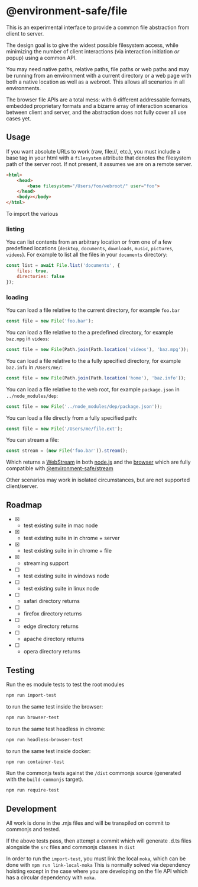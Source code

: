 @environment-safe/file
======================
This is an experimental interface to provide a common file abstraction from client to server.

The design goal is to give the widest possible filesystem access, while minimizing the number of client interactions (via interaction initiation *or* popup) using a common API.

You may need native paths, relative paths, file paths or web paths and may be running from an environment with a current directory or a web page with both a native location as well as a webroot. This allows all scenarios in all environments.

The browser file APIs are a total mess: with 6 different addressable formats, embedded proprietary formats and a bizarre array of interaction scenarios between client and server, and the abstraction does not fully cover all use cases yet.

Usage
-----

If you want absolute URLs to work (raw, file://, etc.), you must include a base tag in your html with a `filesystem` attribute that denotes the filesystem path of the server root. If not present, it assumes we are on a remote server.

```html
<html>
    <head>
        <base filesystem="/Users/foo/webroot/" user="foo">
    </head>
    <body></body>
</html>
```

To import the various 


### listing

You can list contents from an arbitrary location or from one of a few predefined locations (`desktop`, `documents`, `downloads`, `music`, `pictures`, `videos`). For example to list all the files in your `documents` directory:

```javascript
const list = await File.list('documents', {
    files: true,
    directories: false
});
```

### loading
You can load a file relative to the current directory, for example `foo.bar`

```javascript
const file = new File('foo.bar');
```

You can load a file relative to the a predefined directory, for example `baz.mpg` in `videos`:
```javascript
const file = new File(Path.join(Path.location('videos'), 'baz.mpg'));
```

You can load a file relative to the a fully specified directory, for example `baz.info` in `/Users/me/`:
```javascript
const file = new File(Path.join(Path.location('home'), 'baz.info'));
```

You can load a file relative to the web root, for example `package.json` in `../node_modules/dep`:
```javascript
const file = new File('../node_modules/dep/package.json'));
```

You can load a file directly from a fully specified path:
```javascript
const file = new File('/Users/me/file.ext');
```

You can stream a file:

```javascript
const stream = (new File('foo.bar')).stream();
```
Which returns a [WebStream](https://vercel.com/blog/an-introduction-to-streaming-on-the-web) in both [node.js](https://nodejs.org/api/webstreams.html) and the [browser](https://developer.mozilla.org/en-US/docs/Web/API/Streams_API) which are fully compatible with [@environment-safe/stream]()

Other scenarios may work in isolated circumstances, but are not supported client/server.


Roadmap
-------

- [x] - test existing suite in mac node
- [x] - test existing suite in in chrome + server
- [x] - test existing suite in in chrome + file
- [x] - streaming support
- [ ] - test existing suite in windows node
- [ ] - test existing suite in linux node
- [ ] - safari directory returns
- [ ] - firefox directory returns
- [ ] - edge directory returns
- [ ] - apache directory returns
- [ ] - opera directory returns

Testing
-------

Run the es module tests to test the root modules
```bash
npm run import-test
```
to run the same test inside the browser:

```bash
npm run browser-test
```
to run the same test headless in chrome:
```bash
npm run headless-browser-test
```

to run the same test inside docker:
```bash
npm run container-test
```

Run the commonjs tests against the `/dist` commonjs source (generated with the `build-commonjs` target).
```bash
npm run require-test
```

Development
-----------
All work is done in the .mjs files and will be transpiled on commit to commonjs and tested.

If the above tests pass, then attempt a commit which will generate .d.ts files alongside the `src` files and commonjs classes in `dist`

In order to run the `import-test`, you must link the local `moka`, which can be done with `npm run link-local-moka` This is normally solved via dependency hoisting except in the case where you are developing on the file API which has a circular dependency with `moka`.

